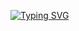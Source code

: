 [![Typing SVG](https://readme-typing-svg.herokuapp.com?font=futura&color=%2336BCF7&center=true&lines=Hi+there!+My+name's+Karthik!+%F0%9F%91%8B;I'm+a+freshman+at+Georgia+Tech+studying+Computer+Science!++%F0%9F%92%BB;Feel+free+to+learn+more+about+me+and+reach+out!+%F0%9F%93%B1)](https://git.io/typing-svg)

<!--
**kiyer49/kiyer49** is a ✨ _special_ ✨ repository because its `README.md` (this file) appears on your GitHub profile.

Here are some ideas to get you started:

- 🔭 I’m currently working on ...
- 🌱 I’m currently learning ...
- 👯 I’m looking to collaborate on ...
- 🤔 I’m looking for help with ...
- 💬 Ask me about ...
- 📫 How to reach me: ...
- 😄 Pronouns: ...
- ⚡ Fun fact: ...
-->
